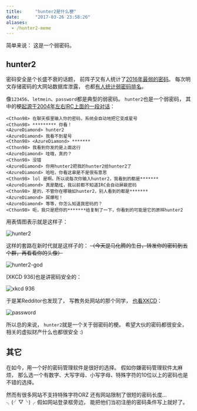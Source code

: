```yaml
---
title:     "hunter2是什么梗"
date:      "2017-03-26 23:58:26"
aliases:
  - /hunter2-meme
---
```


简单来说：
这是一个弱密码。

<!--more-->

## hunter2

密码安全是个长盛不衰的话题，
前阵子又有人统计了[2016年最弱的密码][weakest-password]。
每次明文存储密码的大网站数据库泄露，
也都[有人统计弱密码排名][password-rank-on-leak]。

像`123456`、`letmein`、`password`都是典型的弱密码。
`hunter2`也是一个弱密码，
其中的梗[起源于2004年左右IRC上面的一段对话][hunter2]：

```
<Cthon98> 在聊天框里输入你的密码，系统会自动地把它变成星号
<Cthon98> ********* 你看！
<AzureDiamond> hunter2
<AzureDiamond> 我看不到星号
<Cthon98> <AzureDiamond> *******
<Cthon98> 我看到你发的是上面这行
<AzureDiamond> 哇哦，真的？
<Cthon98> 没错
<AzureDiamond> 你用hunter2把我的hunter2给hunter2了
<AzureDiamond> 哈哈，你看这串是不是很有意思
<Cthon98> lol 是啊。所以说每次你输入hunter2，我看到的都是*******
<AzureDiamond> 真是酷炫，我以前都不知道IRC会自动屏蔽密码
<Cthon98> 是的，不管你在哪输如hunter2，别人看到的都是*******
<AzureDiamond> 屌爆啦！
<AzureDiamond> 等等，你怎么知道我密码的？
<Cthon98> 呃，我只是把你的*******给复制了一下，你看到的可能是它的原样hunter2
```

用表情图表示就是这样子：

![hunter2][hunter2-img]

这样的套路在新时代就是这样子的：
~~（今天是马化腾的生日，转发你的密码到五个群，再看看你的头像）~~

![hunter2-god][hunter2-god-img]

[XKCD 936]也是讲密码安全的：

![xkcd 936][xkcd-936-img]

于是某Redditor也发现了，
写教务处网站的那个同学，
[也看XKCD][reddit-password]：

![password][reddit-password-img]

所以总的来说，
`hunter2`就是一个关于弱密码的梗。
希望大伙的密码都很安全，
相关的虚拟财产什么也都很安全 :)

## 其它

在如今，用一个好的密码管理软件是很好的选择。
假如你嫌密码管理软件太麻烦，
那么选一个有数字、大写字母、小写字母、特殊字符的10位以上的密码也是不错的选择。

然而有很多网站不支持特殊字符ORZ
还有网站限制了很短的密码长度…
╮(╯▽╰)╭ 假如网站登录框旁边，
能把他们当初注册的密码条件写上就好了。

[weakest-password]: https://blog.keepersecurity.com/2017/01/13/most-common-passwords-of-2016-research-study/
[password-rank-on-leak]: https://36kr.com/p/5038663.html
[hunter2]: http://bash.org/?244321
[hunter2-img]: /assets/hunter2.jpg
[hunter2-god-img]: /assets/hunter2-god.jpg
[xkcd-936]: https://xkcd.com/936/
[xkcd-936-img]: https://imgs.xkcd.com/comics/password_strength.png
[reddit-password]: https://www.reddit.com/r/xkcd/comments/2f5xps/my_university_has_good_password_instructions/
[reddit-password-img]: http://i.imgur.com/ElRxuGK.png
